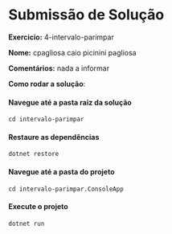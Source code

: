# Submissão de Solução

**Exercicio:** 4-intervalo-parimpar

**Nome:** cpagliosa caio picinini pagliosa

**Comentários:** nada a informar

**Como rodar a solução**: 

#### Navegue até a pasta raiz da solução
```
cd intervalo-parimpar
```

#### Restaure as dependências
```
dotnet restore
```

#### Navegue até a pasta do projeto
```
cd intervalo-parimpar.ConsoleApp
```

#### Execute o projeto
```
dotnet run
```

